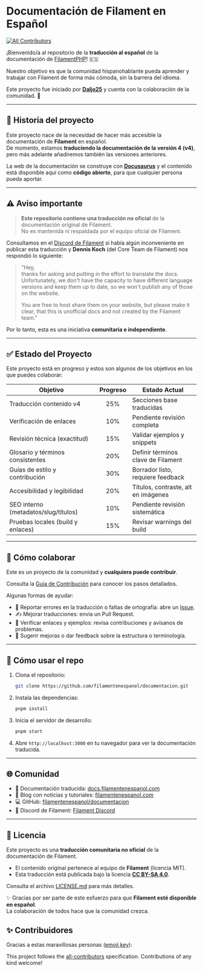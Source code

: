 # Documentación de Filament en Español
<!-- ALL-CONTRIBUTORS-BADGE:START - Do not remove or modify this section -->
[![All Contributors](https://img.shields.io/badge/all_contributors-0-orange.svg?style=flat-square)](#contributors-)
<!-- ALL-CONTRIBUTORS-BADGE:END -->

¡Bienvenido/a al repositorio de la **traducción al español** de la documentación de [FilamentPHP](https://filamentphp.com/)! 🇪🇸  

Nuestro objetivo es que la comunidad hispanohablante pueda aprender y trabajar con Filament de forma más cómoda, sin la barrera del idioma.  

Este proyecto fue iniciado por **[Daljo25](https://github.com/daljo25)** y cuenta con la colaboración de la comunidad. 🙌

---

## 📖 Historia del proyecto

Este proyecto nace de la necesidad de hacer más accesible la documentación de **Filament** en español.  
De momento, estamos **traduciendo la documentación de la versión 4 (v4)**, pero más adelante añadiremos también las versiones anteriores.

La web de la documentación se construye con **[Docusaurus](https://docusaurus.io/)** y el contenido está disponible aquí como **código abierto**, para que cualquier persona pueda aportar.

---

## ⚠️ Aviso importante

> **Este repositorio contiene una traducción no oficial** de la documentación original de Filament.  
> No es mantenida ni respaldada por el equipo oficial de Filament.  

Consultamos en el [Discord de Filament](https://discord.gg/filament) si había algún inconveniente en publicar esta traducción y **Dennis Koch** (del Core Team de Filament) nos respondió lo siguiente:

> "Hey,  
> thanks for asking and putting in the effort to translate the docs. Unfortunately, we don't have the capacity to have different language versions and keep them up to date, so we won't publish any of those on the website.  
>   
> You are free to host share them on your website, but please make it clear, that this is unofficial docs and not created by the Filament team."

Por lo tanto, esta es una iniciativa **comunitaria e independiente**.

---

## ✅ Estado del Proyecto

Este proyecto está en progreso y estos son algunos de los objetivos en los que puedes colaborar:

| Objetivo                              | Progreso | Estado Actual                         |
|---------------------------------------|:--------:|---------------------------------------|
| Traducción contenido v4               |   25%    | Secciones base traducidas             |
| Verificación de enlaces               |   10%    | Pendiente revisión completa           |
| Revisión técnica (exactitud)          |   15%    | Validar ejemplos y snippets           |
| Glosario y términos consistentes      |   20%    | Definir términos clave de Filament    |
| Guías de estilo y contribución        |   30%    | Borrador listo, requiere feedback     |
| Accesibilidad y legibilidad           |   20%    | Títulos, contraste, alt en imágenes   |
| SEO interno (metadatos/slug/títulos)  |   10%    | Pendiente revisión sistemática        |
| Pruebas locales (build y enlaces)     |   15%    | Revisar warnings del build            |

---

## 🤝 Cómo colaborar

Este es un proyecto de la comunidad y **cualquiera puede contribuir**.  

Consulta la [Guía de Contribución](./CONTRIBUTING.md) para conocer los pasos detallados.  

Algunas formas de ayudar:
- 🐛 Reportar errores en la traducción o faltas de ortografía: abre un [Issue](https://github.com/filamentenespanol/documentacion/issues).
- ✍️ Mejorar traducciones: envía un Pull Request.
- 🔗 Verificar enlaces y ejemplos: revisa contribuciones y avísanos de problemas.
- 💬 Sugerir mejoras o dar feedback sobre la estructura o terminología.

---

## 🚀 Cómo usar el repo

1. Clona el repositorio:
   ```bash
   git clone https://github.com/filamentenespanol/documentacion.git
   ```
2. Instala las dependencias:
   ```bash
   pnpm install
   ```
3. Inicia el servidor de desarrollo:
   ```bash
   pnpm start
   ```
4. Abre `http://localhost:3000` en tu navegador para ver la documentación traducida.

---

## 🌐 Comunidad

- 📖 Documentación traducida: [docs.filamentenespanol.com](https://docs.filamentenespanol.com)  
- 📰 Blog con noticias y tutoriales: [filamentenespanol.com](https://filamentenespanol.com)  
- 💻 GitHub: [filamentenespanol/documentacion](https://github.com/filamentenespanol/documentacion)  
- 💬 Discord de Filament: [Filament Discord](https://discord.gg/filament)  

---

## 📜 Licencia

Este proyecto es una **traducción comunitaria no oficial** de la documentación de Filament.  

- El contenido original pertenece al equipo de **Filament** (licencia MIT).  
- Esta traducción está publicada bajo la licencia **[CC BY-SA 4.0](./LICENSE.md)**.  

Consulta el archivo [LICENSE.md](./LICENSE.md) para más detalles.

✨ Gracias por ser parte de este esfuerzo para que **Filament esté disponible en español**.  
La colaboración de todos hace que la comunidad crezca.

## ✨ Contribuidores

Gracias a estas maravillosas personas ([emoji key](https://allcontributors.org/docs/en/emoji-key)):

<!-- ALL-CONTRIBUTORS-LIST:START - Do not remove or modify this section -->
<!-- prettier-ignore-start -->
<!-- markdownlint-disable -->
<!-- markdownlint-restore -->
<!-- prettier-ignore-end -->
<!-- ALL-CONTRIBUTORS-LIST:END -->

This project follows the [all-contributors](https://github.com/all-contributors/all-contributors) specification. Contributions of any kind welcome!